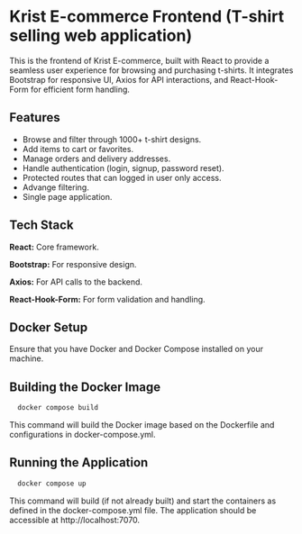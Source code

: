 
# Krist E-commerce Frontend (T-shirt selling web application)

This is the frontend of Krist E-commerce, built with React to provide a seamless user experience for browsing and purchasing t-shirts. It integrates Bootstrap for responsive UI, Axios for API interactions, and React-Hook-Form for efficient form handling.


## Features
- Browse and filter through 1000+ t-shirt designs.
- Add items to cart or favorites.
- Manage orders and delivery addresses.
- Handle authentication (login, signup, password reset).
- Protected routes that can logged in user only access. 
- Advange filtering. 
- Single page application.


## Tech Stack

**React:** Core framework.

**Bootstrap:** For responsive design.

**Axios:** For API calls to the backend.

**React-Hook-Form:** For form validation and handling.


## Docker Setup

Ensure that you have Docker and Docker Compose installed on your machine.

## Building the Docker Image

```bash
  docker compose build
```

This command will build the Docker image based on the Dockerfile and configurations in docker-compose.yml.

## Running the Application

```bash
  docker compose up
```

This command will build (if not already built) and start the containers as defined in the docker-compose.yml file. The application should be accessible at http://localhost:7070.


